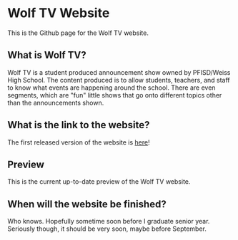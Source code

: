 # Wolf TV Website

This is the Github page for the Wolf TV website.

## What is Wolf TV?

Wolf TV is a student produced announcement show owned by PFISD/Weiss High School. The content produced is to allow students, teachers, and staff to know what events are happening around the school. There are even segments, which are "fun" little shows that go onto different topics other than the announcements shown.

## What is the link to the website?

The first released version of the website is [here](https://wolf-tv.herokuapp.com/)!

## Preview

This is the current up-to-date preview of the Wolf TV website.



## When will the website be finished?

Who knows. Hopefully sometime soon before I graduate senior year. Seriously though, it should be very soon, maybe before September.
